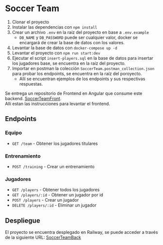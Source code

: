 # Soccer Team

1. Clonar el proyecto
2. Instalar las dependencias con `npm install`
3. Crear un archivo `.env` en la raíz del proyecto en base a `.env.example`
   - `DB_NAME` y `DB_PASSWORD` puede ser cualquier valor, docker se encargará de crear la base de datos con los valores.
4. Levantar la base de datos con `docker-compose up -d`
5. Levantar el proyecto con `npm run start:dev`
6. Ejecutar el script `insert-players.sql` en la base de datos para insertar los jugadores base, se encuentra en
   la raíz del proyecto.
7. Importar en postman la colección `SoccerTeam.postman_collection.json` para probar los endpoints, se encuentra en
   la raíz del poroyecto.
   - Allí se encuentran ejemplos de los endpoints y sus respectivas respuestas.

Se entrega un repositorio de Frontend en Angular que consume este backend. [SoccerTeamFront](https://github.com/juanpabotero/pt-mercadolibre-front).  
Alli estan las instrucciones para levantar el frontend.

## Endpoints

### Equipo

- `GET /team` - Obtener los jugadores titulares

### Entrenamiento

- `POST /training` - Crear un entrenamiento

### Jugadores

- `GET /players` - Obtener todos los jugadores
- `GET /players/:id` - Obtener un jugador por id
- `POST /players` - Crear un jugador
- `DELETE /players/:id` - Eliminar un jugador

## Despliegue

El proyecto se encuentra desplegado en Railway, se puede acceder a través de la siguiente 
URL: [SoccerTeamBack](https://pt-mercadolibre-back-production.up.railway.app/)